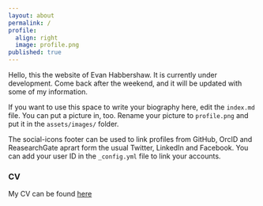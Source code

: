```yaml
---
layout: about
permalink: /
profile:
  align: right
  image: profile.png
published: true
---
```


Hello, this the website of Evan Habbershaw. It is currently under development. Come back after the weekend, and it will be updated with some of my information.


If you want to use this space to write your biography here, edit the `index.md` file. You can put a picture in, too. Rename your picture to `profile.png` and put it in the `assets/images/` folder.

The social-icons footer can be used to link profiles from GitHub, OrcID and ReasearchGate aprart form the usual Twitter, LinkedIn and Facebook. You can add your user ID in the `_config.yml` file to link your accounts.


### CV

My CV can be found [here](https://github.com/evanhabbershaw/evanhabbershaw.github.io/blob/files/CV/vitae.pdf)